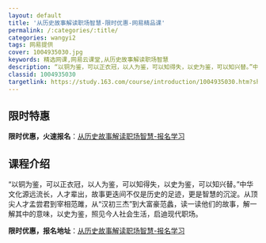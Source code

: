 ```yaml
---
layout: default
title: '从历史故事解读职场智慧-限时优惠-网易精品课'
permalink: /:categories/:title/
categories: wangyi2
tags: 网易提供
cover: 1004935030.jpg
keywords: 精选网课,网易云课堂,从历史故事解读职场智慧
description: “以铜为鉴，可以正衣冠，以人为鉴，可以知得失，以史为鉴，可以知兴替。”中华文化源远流长，人才辈出，故事更迭间不仅是历史的
classid: 1004935030
targetlink: https://study.163.com/course/introduction/1004935030.htm?share=1&shareId=1025206652&utm_campaign=share&utm_medium=iphoneShare&utm_source=&utm_u=1025206652
---
```


## 限时特惠

**限时优惠，火速报名**：[从历史故事解读职场智慧-报名学习](https://study.163.com/course/introduction/1004935030.htm?share=1&shareId=1025206652&utm_campaign=share&utm_medium=iphoneShare&utm_source=&utm_u=1025206652)

## 课程介绍

“以铜为鉴，可以正衣冠，以人为鉴，可以知得失，以史为鉴，可以知兴替。”中华文化源远流长，人才辈出，故事更迭间不仅是历史的足迹，更是智慧的沉淀。从顶尖人才孟尝君到宰相范雎，从“汉初三杰”到大富豪范蠡，读一读他们的故事，解一解其中的意味，以史为鉴，照见今人社会生活，启迪现代职场。

**限时优惠，报名地址**：[从历史故事解读职场智慧-报名学习](https://study.163.com/course/introduction/1004935030.htm?share=1&shareId=1025206652&utm_campaign=share&utm_medium=iphoneShare&utm_source=&utm_u=1025206652)

